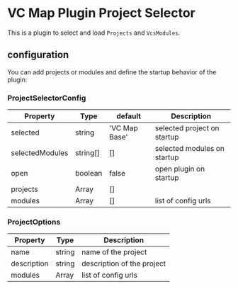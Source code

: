 # VC Map Plugin Project Selector

This is a plugin to select and load `Projects` and `VcsModules`.

## configuration

You can add projects or modules and define the startup behavior of the plugin:

### ProjectSelectorConfig
| Property        | Type                  | default       | Description                 |
|-----------------|-----------------------|---------------|-----------------------------|
| selected        | string                | 'VC Map Base' | selected project on startup |
| selectedModules | string[]              | []            | selected modules on startup |
| open            | boolean               | false         | open plugin on startup      |
| projects        | Array<ProjectOptions> | []            |                             |
| modules         | Array<string>         | []            | list of config urls         |

### ProjectOptions
| Property    | Type          | Description                |
|-------------|---------------|----------------------------|
| name        | string        | name of the project        |
| description | string        | description of the project |
| modules     | Array<string> | list of config urls        |
